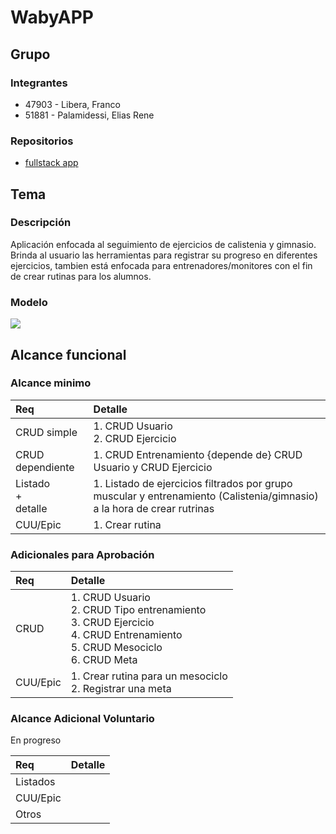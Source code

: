 # WabyAPP

## Grupo
### Integrantes
* 47903 - Libera, Franco
* 51881 - Palamidessi, Elias Rene

### Repositorios
* [fullstack app](https://github.com/Eliasusu/Fullstack-app-Waby)

## Tema
### Descripción
Aplicación enfocada al seguimiento de ejercicios de calistenia y gimnasio. Brinda al usuario las herramientas para registrar su progreso en diferentes ejercicios, tambien está enfocada para entrenadores/monitores con el fin de crear rutinas para los alumnos. 

### Modelo 
<picture>
  <img src = "https://github.com/Eliasusu/Proyecto-Waby/blob/main/Waby%20diagrama%20de%20clases.png">
</picture>

## Alcance funcional

### Alcance minimo
|Req|Detalle|
|:-|:-|
|CRUD simple|1. CRUD Usuario<br>2. CRUD Ejercicio|
|CRUD dependiente|1. CRUD Entrenamiento {depende de} CRUD Usuario y CRUD Ejercicio|
|Listado<br>+<br>detalle| 1. Listado de ejercicios filtrados por grupo muscular y entrenamiento (Calistenia/gimnasio) a la hora de crear rutrinas|
|CUU/Epic|1. Crear rutina|


### Adicionales para Aprobación
|Req|Detalle|
|:-|:-|
|CRUD |1. CRUD Usuario<br>2. CRUD Tipo entrenamiento<br>3. CRUD Ejercicio<br>4. CRUD Entrenamiento<br>5. CRUD Mesociclo<br>6. CRUD Meta|
|CUU/Epic|1. Crear rutina para un mesociclo<br>2. Registrar una meta<br>|

### Alcance Adicional Voluntario

En progreso

|Req|Detalle|
|:-|:-|
|Listados ||
|CUU/Epic||
|Otros||
